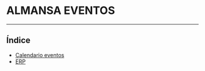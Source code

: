 # ALMANSA EVENTOS
----------------------

## Índice

  * [Calendario eventos](./calendario/eventos.md)
  * [ERP](./ERP/index.md)
